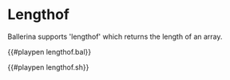 # Lengthof

Ballerina supports 'lengthof' which returns the length of an array.

{{#playpen lengthof.bal}}

{{#playpen lengthof.sh}}
